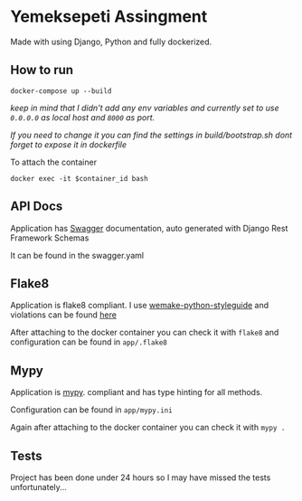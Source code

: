 # Yemeksepeti Assingment

Made with using Django, Python and fully dockerized. 

## How to run
```
docker-compose up --build
```
 *keep in mind that I didn't add any env variables and currently set to use `0.0.0.0` 
 as local host and `8000` as port.*
 
*If you need to change it you can find the settings in 
 build/bootstrap.sh dont forget to expose it in dockerfile*
 
 To attach the container
 ```
 docker exec -it $container_id bash
 ```
 
## API Docs
Application has [Swagger](https://swagger.io/) documentation, auto generated with Django Rest Framework Schemas

It can be found in the swagger.yaml

## Flake8
Application is flake8 compliant. I use [wemake-python-styleguide](https://wemake-python-stylegui.de/en/latest/) and violations can be found [here](https://wemake-python-stylegui.de/en/latest/pages/usage/violations/index.html)

After attaching to the docker container you can check it with `flake8` and configuration can be found in 
`app/.flake8`

## Mypy
Application is [mypy](http://mypy-lang.org/). compliant and has type hinting for all methods.

Configuration can be found in `app/mypy.ini`

Again after attaching to the docker container you can check it with `mypy .`

## Tests
Project has been done under 24 hours so I may have missed the tests unfortunately...
